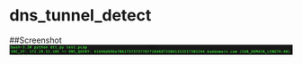 # dns_tunnel_detect

##Screenshot
![alt tag](https://github.com/akbarq/dns_tunnel_detect/blob/master/screenshot/img.png)
